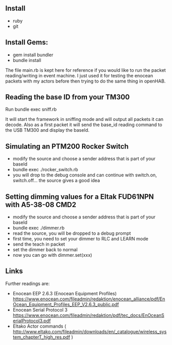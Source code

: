 
Install 
--------
 * ruby
 * git

Install Gems:
-------------
 * gem install bundler
 * bundle install
 
The file main.rb is kept here for reference if you would like to run the packet reading/writing in event machine. I just used it for testing the enocean packets with my actors before then trying to do the same thing in openHAB.


Reading the base ID from your TM300
-----------------------------------
Run bundle exec sniff.rb

It will start the framework in sniffing mode and will output all packets it can decode. Also as a first packet it will send the base_id reading command to the USB TM300 and display the baseId.


Simulating an PTM200 Rocker Switch 
----------------------------------
 * modify the source and choose a sender address that is part of your baseId 
 * bundle exec ./rocker_switch.rb
 * you will drop to the debug console and can continue with switch.on, switch.off... the source gives a good idea
 

Setting dimming values for a Eltak FUD61NPN with A5-38-08 CMD2 
--------------------------------------------------------------
 * modify the source and choose a sender address that is part of your baseId
 * bundle exec ./dimmer.rb
 * read the source, you will be dropped to a debug prompt
 * first time, you need to set your dimmer to RLC and LEARN mode
 * send the teach in packet
 * set the dimmer back to normal
 * now you can go with dimmer.set(xxx)


Links
-----

Further readings are:
 * Enocean EEP 2.6.3  (Enocean Equipment Profiles) https://www.enocean.com/fileadmin/redaktion/enocean_alliance/pdf/EnOcean_Equipment_Profiles_EEP_V2.6.3_public.pdf
 * Enocean Serial Protocol 3 https://www.enocean.com/fileadmin/redaktion/pdf/tec_docs/EnOceanSerialProtocol3.pdf
 * Eltako Actor commands ( http://www.eltako.com/fileadmin/downloads/en/_catalogue/wireless_system_chapterT_high_res.pdf )


 
 
